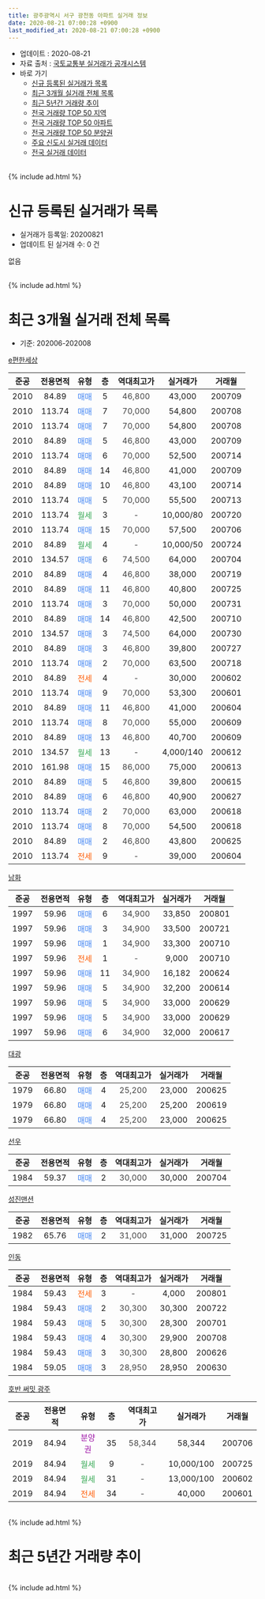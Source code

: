 ```yaml
---
title: 광주광역시 서구 광천동 아파트 실거래 정보
date: 2020-08-21 07:00:28 +0900
last_modified_at: 2020-08-21 07:00:28 +0900
---
```


* 업데이트 : 2020-08-21
* 자료 출처 : [국토교통부 실거래가 공개시스템](http://rt.molit.go.kr)
* 바로 가기
    * [신규 등록된 실거래가 목록](#신규-등록된-실거래가-목록)
    * [최근 3개월 실거래 전체 목록](#최근-3개월-실거래-전체-목록)
    * [최근 5년간 거래량 추이](#최근-5년간-거래량-추이)
    * [전국 거래량 TOP 50 지역](https://inasie.github.io/apt-trade-info/최근-3개월-전국에서-가장-거래가-많이-발생한-지역)
    * [전국 거래량 TOP 50 아파트](https://inasie.github.io/apt-trade-info/최근-3개월-전국에서-가장-거래가-많이-발생한-아파트)
    * [전국 거래량 TOP 50 분양권](https://inasie.github.io/apt-trade-info/최근-3개월-전국에서-가장-거래가-많이-발생한-분양권)
    * [주요 신도시 실거래 데이터](https://inasie.github.io/apt-trade-info/주요-신도시)
    * [전국 실거래 데이터](https://inasie.github.io/apt-trade-info/전국)
<br>
{% include ad.html %}
<br>

# 신규 등록된 실거래가 목록
* 실거래가 등록일: 20200821
* 업데이트 된 실거래 수: 0 건

없음

<br>
{% include ad.html %}
<br>

# 최근 3개월 실거래 전체 목록
* 기준: 202006-202008


[e편한세상](https://search.naver.com/search.naver?query=%EA%B4%91%EC%A3%BC%EA%B4%91%EC%97%AD%EC%8B%9C+%EC%84%9C%EA%B5%AC+%EA%B4%91%EC%B2%9C%EB%8F%99+e%ED%8E%B8%ED%95%9C%EC%84%B8%EC%83%81)

|준공|전용면적|유형|층|역대최고가|실거래가|거래월|
|:---:|:---:|:---:|:---:|:---:|:---:|:---:|
|2010|84.89|<span style="color:#4285f3">매매</span>|5|<span style="color:#444444">46,800</span>|43,000|200709|
|2010|113.74|<span style="color:#4285f3">매매</span>|7|<span style="color:#444444">70,000</span>|54,800|200708|
|2010|113.74|<span style="color:#4285f3">매매</span>|7|<span style="color:#444444">70,000</span>|54,800|200708|
|2010|84.89|<span style="color:#4285f3">매매</span>|5|<span style="color:#444444">46,800</span>|43,000|200709|
|2010|113.74|<span style="color:#4285f3">매매</span>|6|<span style="color:#444444">70,000</span>|52,500|200714|
|2010|84.89|<span style="color:#4285f3">매매</span>|14|<span style="color:#444444">46,800</span>|41,000|200709|
|2010|84.89|<span style="color:#4285f3">매매</span>|10|<span style="color:#444444">46,800</span>|43,100|200714|
|2010|113.74|<span style="color:#4285f3">매매</span>|5|<span style="color:#444444">70,000</span>|55,500|200713|
|2010|113.74|<span style="color:#34a853">월세</span>|3|<span style="color:#444444">-</span>|10,000/80|200720|
|2010|113.74|<span style="color:#4285f3">매매</span>|15|<span style="color:#444444">70,000</span>|57,500|200706|
|2010|84.89|<span style="color:#34a853">월세</span>|4|<span style="color:#444444">-</span>|10,000/50|200724|
|2010|134.57|<span style="color:#4285f3">매매</span>|6|<span style="color:#444444">74,500</span>|64,000|200704|
|2010|84.89|<span style="color:#4285f3">매매</span>|4|<span style="color:#444444">46,800</span>|38,000|200719|
|2010|84.89|<span style="color:#4285f3">매매</span>|11|<span style="color:#444444">46,800</span>|40,800|200725|
|2010|113.74|<span style="color:#4285f3">매매</span>|3|<span style="color:#444444">70,000</span>|50,000|200731|
|2010|84.89|<span style="color:#4285f3">매매</span>|14|<span style="color:#444444">46,800</span>|42,500|200710|
|2010|134.57|<span style="color:#4285f3">매매</span>|3|<span style="color:#444444">74,500</span>|64,000|200730|
|2010|84.89|<span style="color:#4285f3">매매</span>|3|<span style="color:#444444">46,800</span>|39,800|200727|
|2010|113.74|<span style="color:#4285f3">매매</span>|2|<span style="color:#444444">70,000</span>|63,500|200718|
|2010|84.89|<span style="color:#ff5a00">전세</span>|4|<span style="color:#444444">-</span>|30,000|200602|
|2010|113.74|<span style="color:#4285f3">매매</span>|9|<span style="color:#444444">70,000</span>|53,300|200601|
|2010|84.89|<span style="color:#4285f3">매매</span>|11|<span style="color:#444444">46,800</span>|41,000|200604|
|2010|113.74|<span style="color:#4285f3">매매</span>|8|<span style="color:#444444">70,000</span>|55,000|200609|
|2010|84.89|<span style="color:#4285f3">매매</span>|13|<span style="color:#444444">46,800</span>|40,700|200609|
|2010|134.57|<span style="color:#34a853">월세</span>|13|<span style="color:#444444">-</span>|4,000/140|200612|
|2010|161.98|<span style="color:#4285f3">매매</span>|15|<span style="color:#444444">86,000</span>|75,000|200613|
|2010|84.89|<span style="color:#4285f3">매매</span>|5|<span style="color:#444444">46,800</span>|39,800|200615|
|2010|84.89|<span style="color:#4285f3">매매</span>|6|<span style="color:#444444">46,800</span>|40,900|200627|
|2010|113.74|<span style="color:#4285f3">매매</span>|2|<span style="color:#444444">70,000</span>|63,000|200618|
|2010|113.74|<span style="color:#4285f3">매매</span>|8|<span style="color:#444444">70,000</span>|54,500|200618|
|2010|84.89|<span style="color:#4285f3">매매</span>|2|<span style="color:#444444">46,800</span>|43,800|200625|
|2010|113.74|<span style="color:#ff5a00">전세</span>|9|<span style="color:#444444">-</span>|39,000|200604|

[남화](https://search.naver.com/search.naver?query=%EA%B4%91%EC%A3%BC%EA%B4%91%EC%97%AD%EC%8B%9C+%EC%84%9C%EA%B5%AC+%EA%B4%91%EC%B2%9C%EB%8F%99+%EB%82%A8%ED%99%94)

|준공|전용면적|유형|층|역대최고가|실거래가|거래월|
|:---:|:---:|:---:|:---:|:---:|:---:|:---:|
|1997|59.96|<span style="color:#4285f3">매매</span>|6|<span style="color:#444444">34,900</span>|33,850|200801|
|1997|59.96|<span style="color:#4285f3">매매</span>|3|<span style="color:#444444">34,900</span>|33,500|200721|
|1997|59.96|<span style="color:#4285f3">매매</span>|1|<span style="color:#444444">34,900</span>|33,300|200710|
|1997|59.96|<span style="color:#ff5a00">전세</span>|1|<span style="color:#444444">-</span>|9,000|200710|
|1997|59.96|<span style="color:#4285f3">매매</span>|11|<span style="color:#444444">34,900</span>|16,182|200624|
|1997|59.96|<span style="color:#4285f3">매매</span>|5|<span style="color:#444444">34,900</span>|32,200|200614|
|1997|59.96|<span style="color:#4285f3">매매</span>|5|<span style="color:#444444">34,900</span>|33,000|200629|
|1997|59.96|<span style="color:#4285f3">매매</span>|5|<span style="color:#444444">34,900</span>|33,000|200629|
|1997|59.96|<span style="color:#4285f3">매매</span>|6|<span style="color:#444444">34,900</span>|32,000|200617|


<script async src="//pagead2.googlesyndication.com/pagead/js/adsbygoogle.js"></script>
<!-- 기본 -->
<ins class="adsbygoogle"
     style="display:block"
     data-ad-client="ca-pub-2446590836940007"
     data-ad-slot="1659523306"
     data-ad-format="auto"
     data-full-width-responsive="true"></ins>
<script>
(adsbygoogle = window.adsbygoogle || []).push({});
</script>


[대광](https://search.naver.com/search.naver?query=%EA%B4%91%EC%A3%BC%EA%B4%91%EC%97%AD%EC%8B%9C+%EC%84%9C%EA%B5%AC+%EA%B4%91%EC%B2%9C%EB%8F%99+%EB%8C%80%EA%B4%91)

|준공|전용면적|유형|층|역대최고가|실거래가|거래월|
|:---:|:---:|:---:|:---:|:---:|:---:|:---:|
|1979|66.80|<span style="color:#4285f3">매매</span>|4|<span style="color:#444444">25,200</span>|23,000|200625|
|1979|66.80|<span style="color:#4285f3">매매</span>|4|<span style="color:#444444">25,200</span>|25,200|200619|
|1979|66.80|<span style="color:#4285f3">매매</span>|4|<span style="color:#444444">25,200</span>|23,000|200625|

[선우](https://search.naver.com/search.naver?query=%EA%B4%91%EC%A3%BC%EA%B4%91%EC%97%AD%EC%8B%9C+%EC%84%9C%EA%B5%AC+%EA%B4%91%EC%B2%9C%EB%8F%99+%EC%84%A0%EC%9A%B0)

|준공|전용면적|유형|층|역대최고가|실거래가|거래월|
|:---:|:---:|:---:|:---:|:---:|:---:|:---:|
|1984|59.37|<span style="color:#4285f3">매매</span>|2|<span style="color:#444444">30,000</span>|30,000|200704|

[성진맨션](https://search.naver.com/search.naver?query=%EA%B4%91%EC%A3%BC%EA%B4%91%EC%97%AD%EC%8B%9C+%EC%84%9C%EA%B5%AC+%EA%B4%91%EC%B2%9C%EB%8F%99+%EC%84%B1%EC%A7%84%EB%A7%A8%EC%85%98)

|준공|전용면적|유형|층|역대최고가|실거래가|거래월|
|:---:|:---:|:---:|:---:|:---:|:---:|:---:|
|1982|65.76|<span style="color:#4285f3">매매</span>|2|<span style="color:#444444">31,000</span>|31,000|200725|

[인동](https://search.naver.com/search.naver?query=%EA%B4%91%EC%A3%BC%EA%B4%91%EC%97%AD%EC%8B%9C+%EC%84%9C%EA%B5%AC+%EA%B4%91%EC%B2%9C%EB%8F%99+%EC%9D%B8%EB%8F%99)

|준공|전용면적|유형|층|역대최고가|실거래가|거래월|
|:---:|:---:|:---:|:---:|:---:|:---:|:---:|
|1984|59.43|<span style="color:#ff5a00">전세</span>|3|<span style="color:#444444">-</span>|4,000|200801|
|1984|59.43|<span style="color:#4285f3">매매</span>|2|<span style="color:#444444">30,300</span>|30,300|200722|
|1984|59.43|<span style="color:#4285f3">매매</span>|5|<span style="color:#444444">30,300</span>|28,300|200701|
|1984|59.43|<span style="color:#4285f3">매매</span>|4|<span style="color:#444444">30,300</span>|29,900|200708|
|1984|59.43|<span style="color:#4285f3">매매</span>|3|<span style="color:#444444">30,300</span>|28,800|200626|
|1984|59.05|<span style="color:#4285f3">매매</span>|3|<span style="color:#444444">28,950</span>|28,950|200630|

[호반 써밋 광주](https://search.naver.com/search.naver?query=%EA%B4%91%EC%A3%BC%EA%B4%91%EC%97%AD%EC%8B%9C+%EC%84%9C%EA%B5%AC+%EA%B4%91%EC%B2%9C%EB%8F%99+%ED%98%B8%EB%B0%98+%EC%8D%A8%EB%B0%8B+%EA%B4%91%EC%A3%BC)

|준공|전용면적|유형|층|역대최고가|실거래가|거래월|
|:---:|:---:|:---:|:---:|:---:|:---:|:---:|
|2019|84.94|<span style="color:#9C11A5">분양권</span>|35|<span style="color:#444444">58,344</span>|58,344|200706|
|2019|84.94|<span style="color:#34a853">월세</span>|9|<span style="color:#444444">-</span>|10,000/100|200725|
|2019|84.94|<span style="color:#34a853">월세</span>|31|<span style="color:#444444">-</span>|13,000/100|200602|
|2019|84.94|<span style="color:#ff5a00">전세</span>|34|<span style="color:#444444">-</span>|40,000|200601|


<br>
{% include ad.html %}
<br>

# 최근 5년간 거래량 추이


<div style="width:100%;">
    <canvas id="deal_progress" height="200"></canvas>
</div>

<script>
new Chart(document.getElementById("deal_progress"), {
    type: 'line',
    data: {
        labels: ['201508','201509','201510','201511','201512','201601','201602','201603','201604','201605','201606','201607','201608','201609','201610','201611','201612','201701','201702','201703','201704','201705','201706','201707','201708','201709','201710','201711','201712','201801','201802','201803','201804','201805','201806','201807','201808','201809','201810','201811','201812','201901','201902','201903','201904','201905','201906','201907','201908','201909','201910','201911','201912','202001','202002','202003','202004','202005','202006','202007','202008'],
        datasets: [{
            label: '매매',
            pointRadius: 1,
            data: [3, 7, 9, 7, 6, 8, 1, 6, 4, 5, 7, 10, 8, 15, 7, 8, 6, 7, 9, 9, 5, 5, 10, 8, 14, 6, 12, 10, 10, 19, 23, 22, 11, 12, 16, 12, 17, 14, 17, 5, 1, 7, 4, 7, 7, 9, 14, 7, 4, 8, 10, 15, 23, 25, 17, 10, 9, 11, 20, 25, 1],
            borderColor: "rgba(255, 201, 14, 1)",
            backgroundColor: "rgba(255, 201, 14, 0.5)",
            fill: false,
            lineTension: 0
        },{
            label: '전월세',
            pointRadius: 1,
            data: [10, 9, 5, 0, 5, 5, 7, 4, 3, 1, 2, 5, 1, 5, 7, 2, 4, 6, 7, 3, 1, 4, 3, 1, 6, 6, 4, 5, 4, 3, 5, 5, 3, 4, 2, 7, 2, 3, 6, 4, 5, 8, 5, 6, 4, 3, 5, 3, 1, 7, 10, 5, 6, 9, 12, 10, 10, 9, 5, 4, 1],
            borderColor: "rgba(0, 141, 185, 1)",
            backgroundColor: "rgba(0, 141, 185, 0.5)",
            fill: false,
            lineTension: 0
        }
        ]
    },
    options: {
        responsive: true,
        title: {
            display: false
        },
        tooltips: {
            mode: 'index',
            intersect: false
        },
        hover: {
            mode: 'nearest',
            intersect: true
        },
        scales: {
            xAxes: [{
                display: true,
                scaleLabel: {
                    display: true,
                    labelString: '년/월'
                }
            }],
            yAxes: [{
                display: true,
                ticks: {
                    suggestedMin: 0,
                },
                scaleLabel: {
                    display: true,
                    labelString: '실거래 수'
                }
            }]
        }
    }
});

</script>


<br>
{% include ad.html %}
<br>

